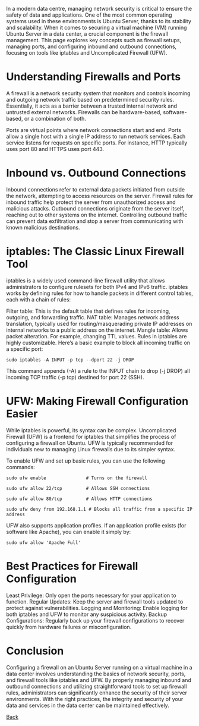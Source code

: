 In a modern data centre, managing network security is critical to ensure the safety of data and applications. One of the most common operating systems used in these environments is Ubuntu Server, thanks to its stability and scalability. When it comes to securing a virtual machine (VM) running Ubuntu Server in a data center, a crucial component is the firewall management. This page explores key concepts such as firewall setups, managing ports, and configuring inbound and outbound connections, focusing on tools like iptables and Uncomplicated Firewall (UFW).

# Understanding Firewalls and Ports
A firewall is a network security system that monitors and controls incoming and outgoing network traffic based on predetermined security rules. Essentially, it acts as a barrier between a trusted internal network and untrusted external networks. Firewalls can be hardware-based, software-based, or a combination of both.

Ports are virtual points where network connections start and end. Ports allow a single host with a single IP address to run network services. Each service listens for requests on specific ports. For instance, HTTP typically uses port 80 and HTTPS uses port 443.

# Inbound vs. Outbound Connections
Inbound connections refer to external data packets initiated from outside the network, attempting to access resources on the server. Firewall rules for inbound traffic help protect the server from unauthorized access and malicious attacks.
Outbound connections originate from the server itself, reaching out to other systems on the internet. Controlling outbound traffic can prevent data exfiltration and stop a server from communicating with known malicious destinations.

# iptables: The Classic Linux Firewall Tool
iptables is a widely used command-line firewall utility that allows administrators to configure rulesets for both IPv4 and IPv6 traffic. iptables works by defining rules for how to handle packets in different control tables, each with a chain of rules:

Filter table: This is the default table that defines rules for incoming, outgoing, and forwarding traffic.
NAT table: Manages network address translation, typically used for routing/masquerading private IP addresses on internal networks to a public address on the internet.
Mangle table: Allows packet alteration. For example, changing TTL values.
Rules in iptables are highly customizable. Here’s a basic example to block all incoming traffic on a specific port:


`sudo iptables -A INPUT -p tcp --dport 22 -j DROP`

This command appends (-A) a rule to the INPUT chain to drop (-j DROP) all incoming TCP traffic (-p tcp) destined for port 22 (SSH).

# UFW: Making Firewall Configuration Easier
While iptables is powerful, its syntax can be complex. Uncomplicated Firewall (UFW) is a frontend for iptables that simplifies the process of configuring a firewall on Ubuntu. UFW is typically recommended for individuals new to managing Linux firewalls due to its simpler syntax.

To enable UFW and set up basic rules, you can use the following commands:


`sudo ufw enable               # Turns on the firewall`

`sudo ufw allow 22/tcp         # Allows SSH connections`

`sudo ufw allow 80/tcp         # Allows HTTP connections`

`sudo ufw deny from 192.168.1.1 # Blocks all traffic from a specific IP address`


UFW also supports application profiles. If an application profile exists (for software like Apache), you can enable it simply by:


`
sudo ufw allow 'Apache Full'
`

# Best Practices for Firewall Configuration
Least Privilege: Only open the ports necessary for your application to function.
Regular Updates: Keep the server and firewall tools updated to protect against vulnerabilities.
Logging and Monitoring: Enable logging for both iptables and UFW to monitor any suspicious activity.
Backup Configurations: Regularly back up your firewall configurations to recover quickly from hardware failures or misconfiguration.

# Conclusion
Configuring a firewall on an Ubuntu Server running on a virtual machine in a data center involves understanding the basics of network security, ports, and firewall tools like iptables and UFW. By properly managing inbound and outbound connections and utilizing straightforward tools to set up firewall rules, administrators can significantly enhance the security of their server environments. With the right practices, the integrity and security of your data and services in the data center can be maintained effectively.





[Back](https://github.com/hmislk/hmis/wiki/Server-Management)